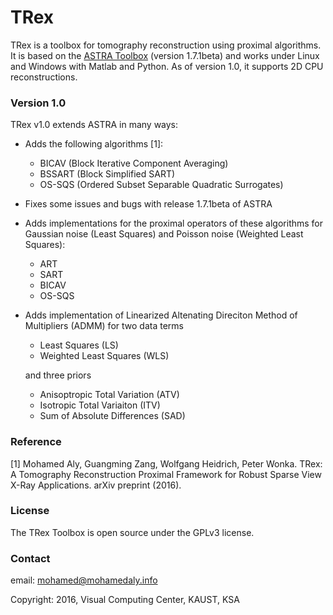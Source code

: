# TRex

TRex is a toolbox for tomography reconstruction using proximal algorithms. 
It is based on the [ASTRA Toolbox](http://www.astra-toolbox.com/)  (version 1.7.1beta) and 
works under Linux and Windows with Matlab and Python.
As of version 1.0, it  supports 2D CPU reconstructions.

### Version 1.0
TRex v1.0 extends ASTRA in many ways:

* Adds the following algorithms [1]:
  * BICAV (Block Iterative Component Averaging)
  * BSSART (Block Simplified SART)
  * OS-SQS (Ordered Subset Separable Quadratic Surrogates) 
  
* Fixes some issues and bugs with release 1.7.1beta of ASTRA

* Adds implementations for the proximal operators of these algorithms for 
Gaussian noise (Least Squares) and Poisson noise (Weighted Least Squares):
  * ART
  * SART
  * BICAV
  * OS-SQS
  
* Adds implementation of Linearized Altenating Direciton Method of Multipliers (ADMM) for two data terms
  * Least Squares (LS)
  * Weighted Least Squares (WLS)
  
  and three priors
  * Anisoptropic Total Variation (ATV) 
  * Isotropic Total Variaiton (ITV)
  * Sum of Absolute Differences (SAD)

### Reference

[1] Mohamed Aly, Guangming Zang, Wolfgang Heidrich, Peter Wonka. TRex: A Tomography Reconstruction Proximal Framework for Robust Sparse View X-Ray Applications. arXiv preprint (2016).


### License

The TRex Toolbox is open source under the GPLv3 license.

### Contact

email: mohamed@mohamedaly.info

Copyright: 2016, Visual Computing Center, KAUST, KSA

